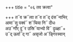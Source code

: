 +++
title = "०६ तव क्रत्वा"

+++
त᳓व क्र᳓त्वा त᳓व त᳓द् दंस᳓नाभिर्  
आमा᳓सु पक्वं᳓ श᳓चिया नि᳓ दीधः  
अउ᳓र्णोर् दु᳓र उस्रि᳓याभ्यो वि᳓ दॄळ्हा᳓+  
उ᳓द् ऊर्वा᳓द् गा᳓ असृजो अ᳓ङ्गिरस्वान्